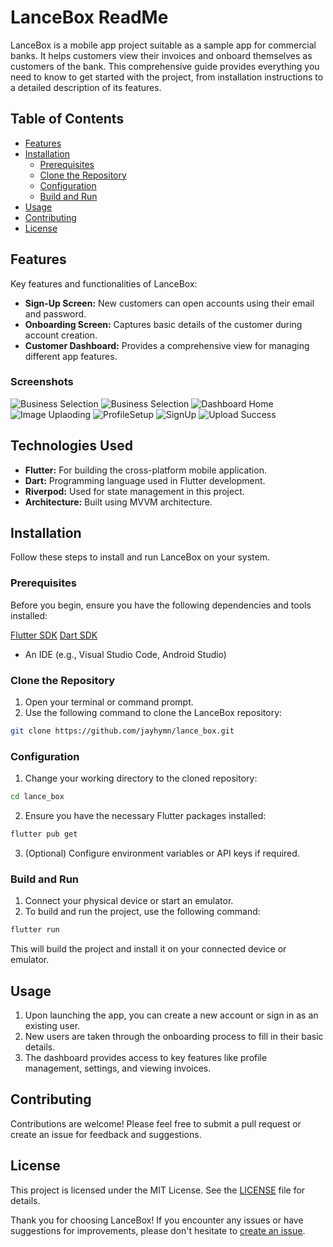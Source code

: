 # LanceBox ReadMe

LanceBox is a mobile app project suitable as a sample app for commercial banks. It helps customers view their invoices and onboard themselves as customers of the bank. This comprehensive guide provides everything you need to know to get started with the project, from installation instructions to a detailed description of its features.

## Table of Contents

- [Features](#features)
- [Installation](#installation)
   - [Prerequisites](#prerequisites)
   - [Clone the Repository](#clone-the-repository)
   - [Configuration](#configuration)
   - [Build and Run](#build-and-run)
- [Usage](#usage)
- [Contributing](#contributing)
- [License](#license)

## Features

Key features and functionalities of LanceBox:

- **Sign-Up Screen:** New customers can open accounts using their email and password.
- **Onboarding Screen:** Captures basic details of the customer during account creation.
- **Customer Dashboard:** Provides a comprehensive view for managing different app features.

### Screenshots
![Business Selection](screenshots/SideDrawer.png)
![Business Selection](screenshots/BusinessSelection.png)
![Dashboard Home](screenshots/DashboardHome.png)
![Image Uplaoding](screenshots/ImageUploading.png)
![ProfileSetup](screenshots/ProfileSetup.png)
![SignUp](screenshots/Signup.png)
![Upload Success](screenshots/UploadSuccess.png)



## Technologies Used

- **Flutter:** For building the cross-platform mobile application.
- **Dart:** Programming language used in Flutter development.
- **Riverpod:** Used for state management in this project.
- **Architecture:** Built using MVVM architecture.

## Installation

Follow these steps to install and run LanceBox on your system.

### Prerequisites

Before you begin, ensure you have the following dependencies and tools installed:

<a href="https://docs.flutter.dev/get-started/install" target="_blank">Flutter SDK</a>
<a href="https://dart.dev/get-dart" target="_blank">Dart SDK</a>

- An IDE (e.g., Visual Studio Code, Android Studio)

### Clone the Repository

1. Open your terminal or command prompt.
2. Use the following command to clone the LanceBox repository:

```bash
git clone https://github.com/jayhymn/lance_box.git
```

### Configuration

1. Change your working directory to the cloned repository:

```bash
cd lance_box
```

2. Ensure you have the necessary Flutter packages installed:

```bash
flutter pub get
```

3. (Optional) Configure environment variables or API keys if required.

### Build and Run

1. Connect your physical device or start an emulator.
2. To build and run the project, use the following command:

```bash
flutter run
```

This will build the project and install it on your connected device or emulator.

## Usage

1. Upon launching the app, you can create a new account or sign in as an existing user.
2. New users are taken through the onboarding process to fill in their basic details.
3. The dashboard provides access to key features like profile management, settings, and viewing invoices.

## Contributing

Contributions are welcome! Please feel free to submit a pull request or create an issue for feedback and suggestions.

## License

This project is licensed under the MIT License. See the [LICENSE](https://github.com/jayhymn/lance_box/blob/main/LICENSE) file for details.

Thank you for choosing LanceBox! If you encounter any issues or have suggestions for improvements, please don't hesitate to [create an issue](https://github.com/jayhymn/lance_box/issues).

